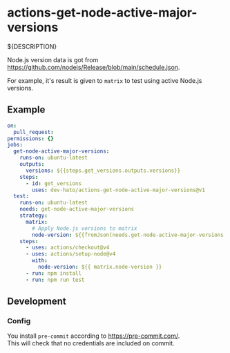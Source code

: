 # actions-get-node-active-major-versions

${DESCRIPTION}

Node.js version data is got from <https://github.com/nodejs/Release/blob/main/schedule.json>.

For example, it's result is given to `matrix` to test using active Node.js versions.

## Example

```yaml
on:
  pull_request:
permissions: {}
jobs:
  get-node-active-major-versions:
    runs-on: ubuntu-latest
    outputs:
      versions: ${{steps.get_versions.outputs.versions}}
    steps:
      - id: get_versions
        uses: dev-hato/actions-get-node-active-major-versions@v1
  test:
    runs-on: ubuntu-latest
    needs: get-node-active-major-versions
    strategy:
      matrix:
        # Apply Node.js versions to matrix
        node-version: ${{fromJson(needs.get-node-active-major-versions.outputs.versions)}}
    steps:
      - uses: actions/checkout@v4
      - uses: actions/setup-node@v4
        with:
          node-version: ${{ matrix.node-version }}
      - run: npm install
      - run: npm run test
```

## Development

### Config

You install `pre-commit` according to <https://pre-commit.com/>.  
This will check that no credentials are included on commit.
